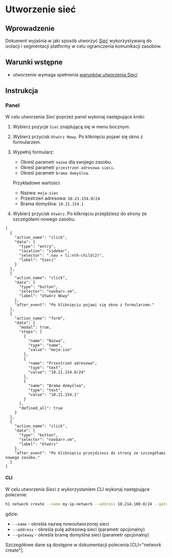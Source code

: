 # Utworzenie sieć

## Wprowadzenie

Dokument wyjaśnia w jaki sposób utworzyć *[Sieć](/resource/networking/network.md)* wykorzystywaną do izolacji i segmentacji platformy w celu ograniczenia komunikacji zasobów.

## Warunki wstępne

* utworzenie wymaga spełnienia [warunków utworzenia Sieci](/resource/networking/network.md#utworzenie)

## Instrukcja

### Panel
      
W celu utworzenia *Sieć* poprzez panel wykonaj następujące kroki:
 
1. Wybierz pozycje ```Sieć``` znajdującą się w menu bocznym.
2. Wybierz przycisk ```Utwórz Nowy```. Po kliknięciu pojawi się okno z formularzem.
3. Wypełnij formularz:

	* Określ parametr ```nazwa``` dla swojego zasobu.
    * Określ parametr ```przestrzeń adresowa sieci```.
    * Określ parametr ```brama domyślna```.

	Przykładowe wartości:

	 * Nazwa: ```moja-siec```
	 * Przestrzeń adresowa: ```10.21.154.0/24```
	 * Brama domyślna: ```10.21.154.1```

4. Wybierz przycisk ``Utwórz``. Po kliknięciu przejdziesz do strony ze szczegółami nowego zasobu.
     
```guide
[
  {
    "action_name": "click",
    "data": {
      "type": "entry",
      "location": "sidebar",
      "selector": ".nav > li:nth-child(2)",
      "label": "Sieci"
    }
  },
  {
    "action_name": "click",
    "data": {
      "type": "button",
      "selector": "navbar>.vm",
      "label": "Utwórz Nowy"
    },
    "after_event": "Po kliknięciu pojawi się okno z formularzem."
  },    
  {
    "action_name": "form",
    "data": {
      "modal": true,
      "steps": [
        {
          "name": "Nazwa",
          "type": "name",
          "value": "moje-iso"
        },
        {
          "name": "Przestrzeń adresowa",
          "type": "text",
          "value": "10.21.154.0/24"
        },
        {
          "name": "Brama domyślna",
          "type": "text",
          "value": "10.21.154.1"
        }
      ],
      "defined_all": true
    }
  },
  {
    "action_name": "click",
    "data": {
      "type": "button",
      "selector": "navbar>.vm",
      "label": "Utwórz"
    },
    "after_event": "Po kliknięciu przejdziesz do strony ze szczegółami nowego zasobu."
  }
]
```

#### CLI

W celu utworzenia *Sieci* z wykorzystaniem CLI wykonaj następujące polecenie:

```bash
h1 network create --name my-ip-network --address 10.214.180.0/24 --gateway 10.214.180.10
```

gdzie:

 * ```--name``` - określa nazwę nowoutworzonej sieci
 * ```--address``` - określa pulę adresową sieci (parametr opcjonalny)
 * ```--gateway``` - określa bramę domyślna sieci (parametr opcjonalny)

Szczegółowe dane są dostępne w dokumentacji polecenia [CLI="network create"].